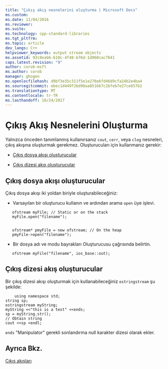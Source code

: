 ```yaml
---
title: "Çıkış akış nesnelerini oluşturma | Microsoft Docs"
ms.custom: 
ms.date: 11/04/2016
ms.reviewer: 
ms.suite: 
ms.technology: cpp-standard-libraries
ms.tgt_pltfrm: 
ms.topic: article
dev_langs: C++
helpviewer_keywords: output stream objects
ms.assetid: 93c8eab6-610c-4f48-b76d-1d960cac7641
caps.latest.revision: "9"
author: corob-msft
ms.author: corob
manager: ghogen
ms.openlocfilehash: d9bf3e35c311f5e1e270a6fd46d9cfa24b2e4ba4
ms.sourcegitcommit: ebec1d449f2bd98aa851667c2bfeb7e27ce657b2
ms.translationtype: MT
ms.contentlocale: tr-TR
ms.lasthandoff: 10/24/2017
---
```

# <a name="constructing-output-stream-objects"></a>Çıkış Akış Nesnelerini Oluşturma
Yalnızca önceden tanımlanmış kullanırsanız `cout`, `cerr`, veya `clog` nesneleri, çıkış akışına oluşturmak gerekmez. Oluşturucuları için kullanmanız gerekir:  
  
- [Çıkış dosya akışı oluşturucular](#vclrfoutputfilestreamconstructorsanchor1)  
  
- [Çıkış dizesi akış oluşturucular](#vclrfoutputstringstreamconstructorsanchor2)  
  
##  <a name="vclrfoutputfilestreamconstructorsanchor1"></a>Çıkış dosya akışı oluşturucular  
 Çıkış dosya akışı iki yoldan biriyle oluşturabileceğiniz:  
  
-   Varsayılan bir oluşturucu kullanın ve ardından arama `open` üye işlevi.  
  
 ```  
    ofstream myFile; // Static or on the stack  
    myFile.open("filename");

 
    ofstream* pmyFile = new ofstream; // On the heap  
    pmyFile->open("filename");
```  
  
-   Bir dosya adı ve modu bayrakları Oluşturucusu çağrısında belirtin.  
  
 ```  
    ofstream myFile("filename", ios_base::out);
```  
  
##  <a name="vclrfoutputstringstreamconstructorsanchor2"></a>Çıkış dizesi akış oluşturucular  
 Bir çıkış dizesi akışı oluşturmak için kullanabileceğiniz `ostringstream` şu şekilde:  
  
```  
    using namespace std;  
string sp;  
ostringstream myString;  
myString <<"this is a test" <<ends;  
sp = myString.str();
// Obtain string  
cout <<sp <endl;   
```  
  
 `ends` "Manipulator" gerekli sonlandırma null karakter dizesi olarak ekler.  
  
## <a name="see-also"></a>Ayrıca Bkz.  
 [Çıkış akışları](../standard-library/output-streams.md)

